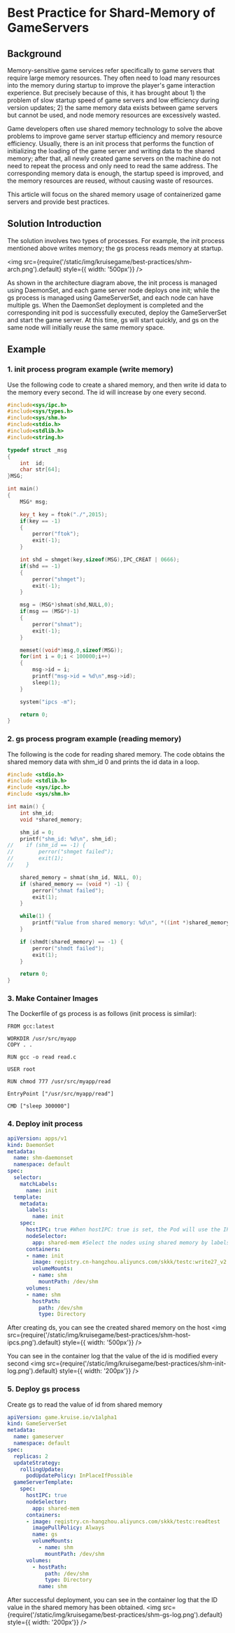 # Best Practice for Shard-Memory of GameServers

## Background

Memory-sensitive game services refer specifically to game servers that require large memory resources. They often need to load many resources into the memory during startup to improve the player's game interaction experience. But precisely because of this, it has brought about 1) the problem of slow startup speed of game servers and low efficiency during version updates; 2) the same memory data exists between game servers but cannot be used, and node memory resources are excessively wasted.

Game developers often use shared memory technology to solve the above problems to improve game server startup efficiency and memory resource efficiency. Usually, there is an init process that performs the function of initializing the loading of the game server and writing data to the shared memory; after that, all newly created game servers on the machine do not need to repeat the process and only need to read the same address. The corresponding memory data is enough, the startup speed is improved, and the memory resources are reused, without causing waste of resources.

This article will focus on the shared memory usage of containerized game servers and provide best practices.

## Solution Introduction

The solution involves two types of processes. For example, the init process mentioned above writes memory; the gs process reads memory at startup.

<img src={require('/static/img/kruisegame/best-practices/shm-arch.png').default} style={{  width: '500px'}} />

As shown in the architecture diagram above, the init process is managed using DaemonSet, and each game server node deploys one init; while the gs process is managed using GameServerSet, and each node can have multiple gs. When the DaemonSet deployment is completed and the corresponding init pod is successfully executed, deploy the GameServerSet and start the game server. At this time, gs will start quickly, and gs on the same node will initially reuse the same memory space.

## Example

### 1. init process program example (write memory)

Use the following code to create a shared memory, and then write id data to the memory every second. The id will increase by one every second.

```cpp
#include<sys/ipc.h>
#include<sys/types.h>
#include<sys/shm.h>
#include<stdio.h>
#include<stdlib.h>
#include<string.h>

typedef struct _msg
{
    int  id;
    char str[64];
}MSG;

int main()
{
    MSG* msg;

    key_t key = ftok("./",2015);
    if(key == -1)
    {
        perror("ftok");
        exit(-1);
    }

	int shd = shmget(key,sizeof(MSG),IPC_CREAT | 0666);
    if(shd == -1)
    {
        perror("shmget");
        exit(-1);
    }

    msg = (MSG*)shmat(shd,NULL,0);
    if(msg == (MSG*)-1)
    {
        perror("shmat");
        exit(-1);
    }

    memset((void*)msg,0,sizeof(MSG));
    for(int i = 0;i < 100000;i++)
    {
        msg->id = i;
        printf("msg->id = %d\n",msg->id);
        sleep(1);
    }

    system("ipcs -m");

    return 0;
}
```

### 2. gs process program example (reading memory)

The following is the code for reading shared memory. The code obtains the shared memory data with shm_id 0 and prints the id data in a loop.

```cpp
#include <stdio.h>
#include <stdlib.h>
#include <sys/ipc.h>
#include <sys/shm.h>

int main() {
    int shm_id;
    void *shared_memory;

    shm_id = 0;
    printf("shm_id: %d\n", shm_id);
//    if (shm_id == -1) {
//        perror("shmget failed");
//        exit(1);
//    }

    shared_memory = shmat(shm_id, NULL, 0);
    if (shared_memory == (void *) -1) {
        perror("shmat failed");
        exit(1);
    }

    while(1) {
        printf("Value from shared memory: %d\n", *((int *)shared_memory));
    }

    if (shmdt(shared_memory) == -1) {
        perror("shmdt failed");
        exit(1);
    }

    return 0;
}
```

### 3. Make Container Images

The Dockerfile of gs process is as follows (init process is similar):

```docker
FROM gcc:latest

WORKDIR /usr/src/myapp
COPY . .

RUN gcc -o read read.c

USER root

RUN chmod 777 /usr/src/myapp/read

EntryPoint ["/usr/src/myapp/read"]

CMD ["sleep 300000"]
```

### 4. Deploy init process

```yaml
apiVersion: apps/v1
kind: DaemonSet
metadata:
  name: shm-daemonset
  namespace: default
spec:
  selector:
    matchLabels:
      name: init
  template:
    metadata:
      labels:
        name: init
    spec:
      hostIPC: true #When hostIPC: true is set, the Pod will use the IPC namespace of the host. Pods using the host IPC can access the shared memory segment on the host.
      nodeSelector:
        app: shared-mem #Select the nodes using shared memory by labels.
      containers:
      - name: init
        image: registry.cn-hangzhou.aliyuncs.com/skkk/testc:write27_v2
        volumeMounts:
        - name: shm
          mountPath: /dev/shm
      volumes:
      - name: shm
        hostPath:
          path: /dev/shm
          type: Directory
```

After creating ds, you can see the created shared memory on the host
<img src={require('/static/img/kruisegame/best-practices/shm-host-ipcs.png').default} style={{  width: '500px'}} />


You can see in the container log that the value of the id is modified every second
<img src={require('/static/img/kruisegame/best-practices/shm-init-log.png').default} style={{  width: '200px'}} />


### 5. Deploy gs process

Create gs to read the value of id from shared memory

```yaml
apiVersion: game.kruise.io/v1alpha1
kind: GameServerSet
metadata:
  name: gameserver
  namespace: default
spec:
  replicas: 2
  updateStrategy:
    rollingUpdate:
      podUpdatePolicy: InPlaceIfPossible
  gameServerTemplate:
    spec:
      hostIPC: true
      nodeSelector:
        app: shared-mem
      containers:
      - image: registry.cn-hangzhou.aliyuncs.com/skkk/testc:readtest
        imagePullPolicy: Always
        name: gs
        volumeMounts:
          - name: shm
            mountPath: /dev/shm
      volumes:
        - hostPath:
            path: /dev/shm
            type: Directory
          name: shm
```

After successful deployment, you can see in the container log that the ID value in the shared memory has been obtained.
<img src={require('/static/img/kruisegame/best-practices/shm-gs-log.png').default} style={{  width: '200px'}} />
